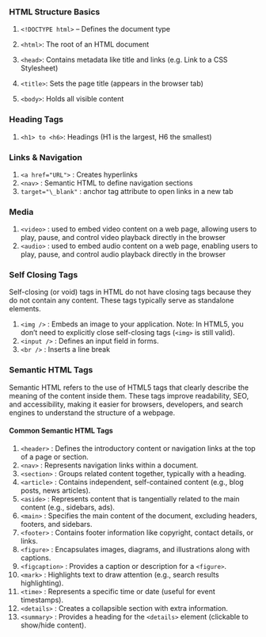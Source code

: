 ### HTML Structure Basics

1. `<!DOCTYPE html>` – Defines the document type

2. `<html>`: The root of an HTML document
3. `<head>`: Contains metadata like title and links (e.g. Link to a CSS Stylesheet)
4. `<title>`: Sets the page title (appears in the browser tab)
5. `<body>`: Holds all visible content

### Heading Tags

1. `<h1> to <h6>`: Headings (H1 is the largest, H6 the smallest)

### Links & Navigation

1. `<a href="URL">` : Creates hyperlinks
2. `<nav>` : Semantic HTML to define navigation sections
3. `target="\_blank"` : anchor tag attribute to open links in a new tab

### Media

1. `<video>` : used to embed video content on a web page, allowing users to play, pause, and control video playback directly in the browser
2. `<audio>` : used to embed audio content on a web page, enabling users to play, pause, and control audio playback directly in the browser

### Self Closing Tags

Self-closing (or void) tags in HTML do not have closing tags because they do not contain any content. These tags typically serve as standalone elements.

1. `<img />` : Embeds an image to your application. Note: In HTML5, you don’t need to explicitly close self-closing tags (`<img>` is still valid).
2. `<input />` : Defines an input field in forms.
3. `<br />` : Inserts a line break

### Semantic HTML Tags

Semantic HTML refers to the use of HTML5 tags that clearly describe the meaning of the content inside them. These tags improve readability, SEO, and accessibility,
making it easier for browsers, developers, and search engines to understand the structure of a webpage.

#### Common Semantic HTML Tags

1. `<header>` : Defines the introductory content or navigation links at the top of a page or section.
2. `<nav>` : Represents navigation links within a document.
3. `<section>` : Groups related content together, typically with a heading.
4. `<article>` : Contains independent, self-contained content (e.g., blog posts, news articles).
5. `<aside>` : Represents content that is tangentially related to the main content (e.g., sidebars, ads).
6. `<main>` : Specifies the main content of the document, excluding headers, footers, and sidebars.
7. `<footer>` : Contains footer information like copyright, contact details, or links.
8. `<figure>` : Encapsulates images, diagrams, and illustrations along with captions.
9. `<figcaption>` : Provides a caption or description for a `<figure>`.
10. `<mark>` : Highlights text to draw attention (e.g., search results highlighting).
11. `<time>` : Represents a specific time or date (useful for event timestamps).
12. `<details>` : Creates a collapsible section with extra information.
13. `<summary>` : Provides a heading for the `<details>` element (clickable to show/hide content).
